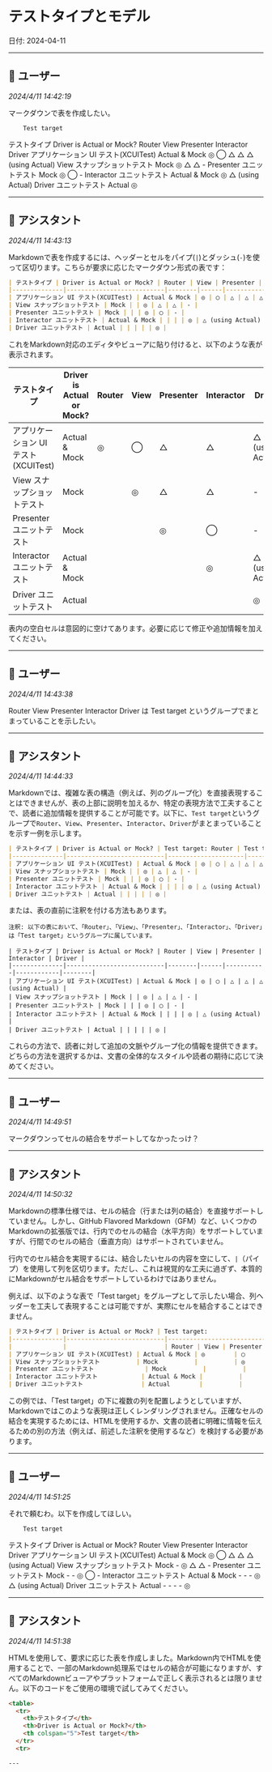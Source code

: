 # テストタイプとモデル

日付: 2024-04-11

---

## 👤 ユーザー
*2024/4/11 14:42:19*

マークダウンで表を作成したい。


		Test target				
テストタイプ	Driver is Actual or Mock?	Router	View	Presenter	Interactor	Driver
アプリケーション UI テスト(XCUITest)	Actual & Mock	◎	◯	△	△	△ (using Actual)
View スナップショットテスト	Mock		◎	△	△	-
Presenter ユニットテスト	Mock			◎	◯	-
Interactor ユニットテスト	Actual & Mock				◎	△ (using Actual)
Driver ユニットテスト	Actual					◎

---

## 🤖 アシスタント
*2024/4/11 14:43:13*

Markdownで表を作成するには、ヘッダーとセルをパイプ(`|`)とダッシュ(`-`)を使って区切ります。こちらが要求に応じたマークダウン形式の表です：

```markdown
| テストタイプ | Driver is Actual or Mock? | Router | View | Presenter | Interactor | Driver |
|--------------|---------------------------|--------|------|-----------|------------|--------|
| アプリケーション UI テスト(XCUITest) | Actual & Mock | ◎ | ◯ | △ | △ | △ (using Actual) |
| View スナップショットテスト | Mock | | ◎ | △ | △ | - |
| Presenter ユニットテスト | Mock | | | ◎ | ◯ | - |
| Interactor ユニットテスト | Actual & Mock | | | | ◎ | △ (using Actual) |
| Driver ユニットテスト | Actual | | | | | ◎ |
```

これをMarkdown対応のエディタやビューアに貼り付けると、以下のような表が表示されます。

| テストタイプ | Driver is Actual or Mock? | Router | View | Presenter | Interactor | Driver |
|--------------|---------------------------|--------|------|-----------|------------|--------|
| アプリケーション UI テスト(XCUITest) | Actual & Mock | ◎ | ◯ | △ | △ | △ (using Actual) |
| View スナップショットテスト | Mock | | ◎ | △ | △ | - |
| Presenter ユニットテスト | Mock | | | ◎ | ◯ | - |
| Interactor ユニットテスト | Actual & Mock | | | | ◎ | △ (using Actual) |
| Driver ユニットテスト | Actual | | | | | ◎ |

表内の空白セルは意図的に空けてあります。必要に応じて修正や追加情報を加えてください。

---

## 👤 ユーザー
*2024/4/11 14:43:38*

Router	View	Presenter	Interactor	Driver は Test target というグループでまとまっていることを示したい。

---

## 🤖 アシスタント
*2024/4/11 14:44:33*

Markdownでは、複雑な表の構造（例えば、列のグループ化）を直接表現することはできませんが、表の上部に説明を加えるか、特定の表現方法で工夫することで、読者に追加情報を提供することが可能です。以下に、`Test target`というグループで`Router`、`View`、`Presenter`、`Interactor`、`Driver`がまとまっていることを示す一例を示します。

```markdown
| テストタイプ | Driver is Actual or Mock? | Test target: Router | Test target: View | Test target: Presenter | Test target: Interactor | Test target: Driver |
|--------------|---------------------------|---------------------|-------------------|------------------------|-------------------------|---------------------|
| アプリケーション UI テスト(XCUITest) | Actual & Mock | ◎ | ◯ | △ | △ | △ (using Actual) |
| View スナップショットテスト | Mock | | ◎ | △ | △ | - |
| Presenter ユニットテスト | Mock | | | ◎ | ◯ | - |
| Interactor ユニットテスト | Actual & Mock | | | | ◎ | △ (using Actual) |
| Driver ユニットテスト | Actual | | | | | ◎ |
```

または、表の直前に注釈を付ける方法もあります。

```
注釈: 以下の表において、「Router」、「View」、「Presenter」、「Interactor」、「Driver」は「Test target」というグループに属しています。

| テストタイプ | Driver is Actual or Mock? | Router | View | Presenter | Interactor | Driver |
|--------------|---------------------------|--------|------|-----------|------------|--------|
| アプリケーション UI テスト(XCUITest) | Actual & Mock | ◎ | ◯ | △ | △ | △ (using Actual) |
| View スナップショットテスト | Mock | | ◎ | △ | △ | - |
| Presenter ユニットテスト | Mock | | | ◎ | ◯ | - |
| Interactor ユニットテスト | Actual & Mock | | | | ◎ | △ (using Actual) |
| Driver ユニットテスト | Actual | | | | | ◎ |
```

これらの方法で、読者に対して追加の文脈やグループ化の情報を提供できます。どちらの方法を選択するかは、文書の全体的なスタイルや読者の期待に応じて決めてください。

---

## 👤 ユーザー
*2024/4/11 14:49:51*

マークダウンってセルの結合をサポートしてなかったっけ？

---

## 🤖 アシスタント
*2024/4/11 14:50:32*

Markdownの標準仕様では、セルの結合（行または列の結合）を直接サポートしていません。しかし、GitHub Flavored Markdown（GFM）など、いくつかのMarkdownの拡張版では、行内でのセルの結合（水平方向）をサポートしていますが、行間でのセルの結合（垂直方向）はサポートされていません。

行内でのセル結合を実現するには、結合したいセルの内容を空にして、`|`（パイプ）を使用して列を区切ります。ただし、これは視覚的な工夫に過ぎず、本質的にMarkdownがセル結合をサポートしているわけではありません。

例えば、以下のような表で「Test target」をグループとして示したい場合、列ヘッダーを工夫して表現することは可能ですが、実際にセルを結合することはできません。

```markdown
| テストタイプ | Driver is Actual or Mock? | Test target:                        |
|--------------|---------------------------|-------------------------------------|
|              |                           | Router | View | Presenter | Interactor | Driver |
| アプリケーション UI テスト(XCUITest) | Actual & Mock | ◎        | ◯     | △          | △           | △ (using Actual) |
| View スナップショットテスト          | Mock          |          | ◎     | △          | △           | - |
| Presenter ユニットテスト              | Mock          |          |       | ◎          | ◯           | - |
| Interactor ユニットテスト            | Actual & Mock |          |       |            | ◎           | △ (using Actual) |
| Driver ユニットテスト                | Actual        |          |       |            |             | ◎ |
```

この例では、「Test target」の下に複数の列を配置しようとしていますが、Markdownではこのような表現は正しくレンダリングされません。正確なセルの結合を実現するためには、HTMLを使用するか、文書の読者に明確に情報を伝えるための別の方法（例えば、前述した注釈を使用するなど）を検討する必要があります。

---

## 👤 ユーザー
*2024/4/11 14:51:25*

それで頼むわ。以下を作成してほしい。


		Test target				
テストタイプ	Driver is Actual or Mock?	Router	View	Presenter	Interactor	Driver
アプリケーション UI テスト(XCUITest)	Actual & Mock	◎	◯	△	△	△ (using Actual)
View スナップショットテスト	Mock	-	◎	△	△	-
Presenter ユニットテスト	Mock	-	-	◎	◯	-
Interactor ユニットテスト	Actual & Mock	-	-	-	◎	△ (using Actual)
Driver ユニットテスト	Actual	-	-	-	-	◎

---

## 🤖 アシスタント
*2024/4/11 14:51:38*

HTMLを使用して、要求に応じた表を作成しました。Markdown内でHTMLを使用することで、一部のMarkdown処理系ではセルの結合が可能になりますが、すべてのMarkdownビューアやプラットフォームで正しく表示されるとは限りません。以下のコードをご使用の環境で試してみてください。

```html
<table>
  <tr>
    <th>テストタイプ</th>
    <th>Driver is Actual or Mock?</th>
    <th colspan="5">Test target</th>
  </tr>
  <tr>

---
